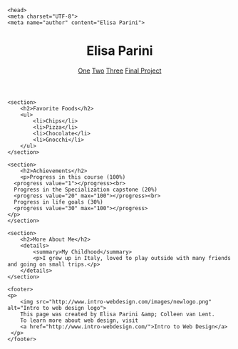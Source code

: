 <!DOCTYPE html>

<html lang="en">

    <head>
    <meta charset="UTF-8">
    <meta name="author" content="Elisa Parini">
  <title>Elisa Parini</title>
</head>

<body>
    <header>
        <h1>Elisa Parini</h1>
        <nav>
            <a href = "http://http://www.coursera.org">One</a>
            <a href = "http://www.google.com">Two</a>
            <a href = "https://www.linkedin.com/">Three</a>
            <a href = "http://https://github.com/Elix1D/IntroductionToHTML5/tree/master/final_project">Final Project</a><br>
    </nav>
    </header>
    
    <section>
        <h2>Favorite Foods</h2>
        <ul>
            <li>Chips</li>
            <li>Pizza</li>
            <li>Chocolate</li>
            <li>Gnocchi</li>
        </ul>
    </section>
    
    <section>
        <h2>Achievements</h2>
        <p>Progress in this course (100%)
      <progress value="1"></progress><br> 
      Progress in the Specialization capstone (20%)
      <progress value="20" max="100"></progress><br> 
      Progress in life goals (30%)
      <progress value="30" max="100"></progress>
    </p>
    </section>
    
    <section>
        <h2>More About Me</h2>
        <details>
            <summary>My Childhood</summary>
            <p>I grew up in Italy, loved to play outside with many friends and going on small trips.</p>
        </details>
    </section>
    
    <footer>
    <p>
        <img src="http://www.intro-webdesign.com/images/newlogo.png" alt="Intro to web design logo">
        This page was created by Elisa Parini &amp; Colleen van Lent.
        To learn more about web design, visit
        <a href="http://www.intro-webdesign.com/">Intro to Web Design</a>
     </p>
    </footer>
    
</body>

</html>

